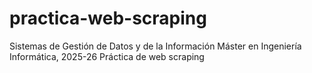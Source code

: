 # practica-web-scraping
Sistemas de Gestión de Datos y de la Información Máster en Ingeniería Informática, 2025-26 Práctica de web scraping

